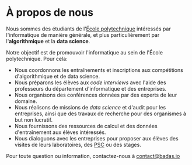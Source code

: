 # À propos de nous

Nous sommes des étudiants de l'[École polytechnique](https://polytechnique.edu/) intéressés par l'informatique de manière générale, et plus particulièrement par l'**algorithmique** et la **data science**.

Notre objectif est de promouvoir l'informatique au sein de l'École polytechnique. Pour cela:

*  Nous coordonnons les entraînements et inscriptions aux compétitions d'algorithmique et de data science.
*  Nous préparons les élèves aux *code interviews* avec l'aide des professeurs du département d'informatique et des entreprises.
*  Nous organisons des conférences données par des experts de leur domaine.
*  Nous réalisons de missions de *data science* et d'audit pour les entreprises, ainsi que des travaux de recherche pour des organismes à but non lucratif.
*  Nous fournissons des ressources de calcul et des données d'entraînement aux élèves intéressés.
*  Nous dialoguons avec les entreprises pour proposer aux élèves des visites de leurs laboratoires, des [PSC](https://www.polytechnique.edu/fr/formation-par-projets) ou des stages.


Pour toute question ou information, contactez-nous à [contact@badas.io](mailto:contact@badas.io)
